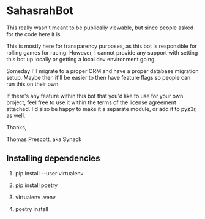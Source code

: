 # SahasrahBot

This really wasn't meant to be publically viewable, but since people asked for the code here it is.

This is mostly here for transparency purposes, as this bot is responsible for rolling games for racing.  However, I cannot provide any support with setting this bot up locally or getting a local dev environment going.

Someday I'll migrate to a proper ORM and have a proper database migration setup.   Maybe then it'll be easier to then have feature flags so people can run this on their own.

If there's any feature within this bot that you'd like to use for your own project, feel free to use it within the terms of the license agreement attached.  I'd also be happy to make it a separate module, or add it to pyz3r, as well.

Thanks,

Thomas Prescott, aka Synack

## Installing dependencies

1. pip install --user virtualenv

2. pip install poetry

3. virtualenv .venv

4. poetry install
